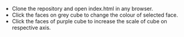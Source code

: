 - Clone the repository and open index.html in any browser.
- Click the faces on grey cube to change the colour of selected face.
- Click the faces of purple cube to increase the scale of cube on respective axis.